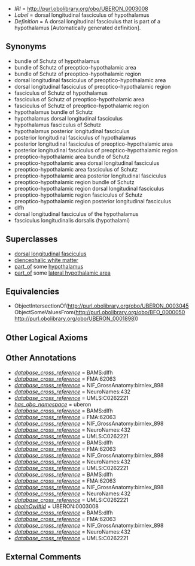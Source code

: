  * *IRI* = http://purl.obolibrary.org/obo/UBERON_0003008
 * *Label* = dorsal longitudinal fasciculus of hypothalamus
 * *Definition* = A dorsal longitudinal fasciculus that is part of a hypothalamus [Automatically generated definition].

## Synonyms

 * bundle of Schutz of hypothalamus
 * bundle of Schutz of preoptico-hypothalamic area
 * bundle of Schutz of preoptico-hypothalamic region
 * dorsal longitudinal fasciculus of preoptico-hypothalamic area
 * dorsal longitudinal fasciculus of preoptico-hypothalamic region
 * fasciculus of Schutz of hypothalamus
 * fasciculus of Schutz of preoptico-hypothalamic area
 * fasciculus of Schutz of preoptico-hypothalamic region
 * hypothalamus bundle of Schutz
 * hypothalamus dorsal longitudinal fasciculus
 * hypothalamus fasciculus of Schutz
 * hypothalamus posterior longitudinal fasciculus
 * posterior longitudinal fasciculus of hypothalamus
 * posterior longitudinal fasciculus of preoptico-hypothalamic area
 * posterior longitudinal fasciculus of preoptico-hypothalamic region
 * preoptico-hypothalamic area bundle of Schutz
 * preoptico-hypothalamic area dorsal longitudinal fasciculus
 * preoptico-hypothalamic area fasciculus of Schutz
 * preoptico-hypothalamic area posterior longitudinal fasciculus
 * preoptico-hypothalamic region bundle of Schutz
 * preoptico-hypothalamic region dorsal longitudinal fasciculus
 * preoptico-hypothalamic region fasciculus of Schutz
 * preoptico-hypothalamic region posterior longitudinal fasciculus
 * dlfh
 * dorsal longitudinal fasciculus of the hypothalamus
 * fasciculus longitudinalis dorsalis (hypothalami)

## Superclasses

 * [dorsal longitudinal fasciculus](../../UBERON/45/UBERON_0003045.md)
 * [diencephalic white matter](../../UBERON/31/UBERON_0003931.md)
 * [part_of](../../BFO/50/BFO_0000050.md) some [hypothalamus](../../UBERON/98/UBERON_0001898.md)
 * [part_of](../../BFO/50/BFO_0000050.md) some [lateral hypothalamic area](../../UBERON/30/UBERON_0002430.md)

## Equivalencies

 * ObjectIntersectionOf(<http://purl.obolibrary.org/obo/UBERON_0003045> ObjectSomeValuesFrom(<http://purl.obolibrary.org/obo/BFO_0000050> <http://purl.obolibrary.org/obo/UBERON_0001898>))

## Other Logical Axioms


## Other Annotations

 * *[database_cross_reference](../../ef/oboInOwl#hasDbXref.md)* = BAMS:dlfh
 * *[database_cross_reference](../../ef/oboInOwl#hasDbXref.md)* = FMA:62063
 * *[database_cross_reference](../../ef/oboInOwl#hasDbXref.md)* = NIF_GrossAnatomy:birnlex_898
 * *[database_cross_reference](../../ef/oboInOwl#hasDbXref.md)* = NeuroNames:432
 * *[database_cross_reference](../../ef/oboInOwl#hasDbXref.md)* = UMLS:C0262221
 * *[has_obo_namespace](../../ce/oboInOwl#hasOBONamespace.md)* = uberon
 * *[database_cross_reference](../../ef/oboInOwl#hasDbXref.md)* = BAMS:dlfh
 * *[database_cross_reference](../../ef/oboInOwl#hasDbXref.md)* = FMA:62063
 * *[database_cross_reference](../../ef/oboInOwl#hasDbXref.md)* = NIF_GrossAnatomy:birnlex_898
 * *[database_cross_reference](../../ef/oboInOwl#hasDbXref.md)* = NeuroNames:432
 * *[database_cross_reference](../../ef/oboInOwl#hasDbXref.md)* = UMLS:C0262221
 * *[database_cross_reference](../../ef/oboInOwl#hasDbXref.md)* = BAMS:dlfh
 * *[database_cross_reference](../../ef/oboInOwl#hasDbXref.md)* = FMA:62063
 * *[database_cross_reference](../../ef/oboInOwl#hasDbXref.md)* = NIF_GrossAnatomy:birnlex_898
 * *[database_cross_reference](../../ef/oboInOwl#hasDbXref.md)* = NeuroNames:432
 * *[database_cross_reference](../../ef/oboInOwl#hasDbXref.md)* = UMLS:C0262221
 * *[database_cross_reference](../../ef/oboInOwl#hasDbXref.md)* = BAMS:dlfh
 * *[database_cross_reference](../../ef/oboInOwl#hasDbXref.md)* = FMA:62063
 * *[database_cross_reference](../../ef/oboInOwl#hasDbXref.md)* = NIF_GrossAnatomy:birnlex_898
 * *[database_cross_reference](../../ef/oboInOwl#hasDbXref.md)* = NeuroNames:432
 * *[database_cross_reference](../../ef/oboInOwl#hasDbXref.md)* = UMLS:C0262221
 * *[oboInOwl#id](../../id/oboInOwl#id.md)* = UBERON:0003008
 * *[database_cross_reference](../../ef/oboInOwl#hasDbXref.md)* = BAMS:dlfh
 * *[database_cross_reference](../../ef/oboInOwl#hasDbXref.md)* = FMA:62063
 * *[database_cross_reference](../../ef/oboInOwl#hasDbXref.md)* = NIF_GrossAnatomy:birnlex_898
 * *[database_cross_reference](../../ef/oboInOwl#hasDbXref.md)* = NeuroNames:432
 * *[database_cross_reference](../../ef/oboInOwl#hasDbXref.md)* = UMLS:C0262221

## External Comments

